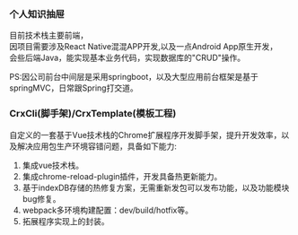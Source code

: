 
### 个人知识抽屉
目前技术栈主要前端，    
因项目需要涉及React Native混混APP开发,以及一点Android App原生开发，  
会些后端Java，能实现基本业务代码，实现数据库的"CRUD"操作。 
 
PS:因公司前台中间层是采用springboot，以及大型应用前台框架是基于springMVC，日常跟Spring打交道。

### CrxCli(脚手架)/CrxTemplate(模板工程)
自定义的一套基于Vue技术栈的Chrome扩展程序开发脚手架，提升开发效率，以及解决应用包生产环境容错问题，具备如下能力:   
1. 集成vue技术栈。  
2. 集成chrome-reload-plugin插件，开发具备热更新能力。  
3. 基于indexDB存储的热修复方案，无需重新发包可以发布功能，以及功能模块bug修复。  
4. webpack多环境构建配置：dev/build/hotfix等。  
5. 拓展程序实现上的封装。  
